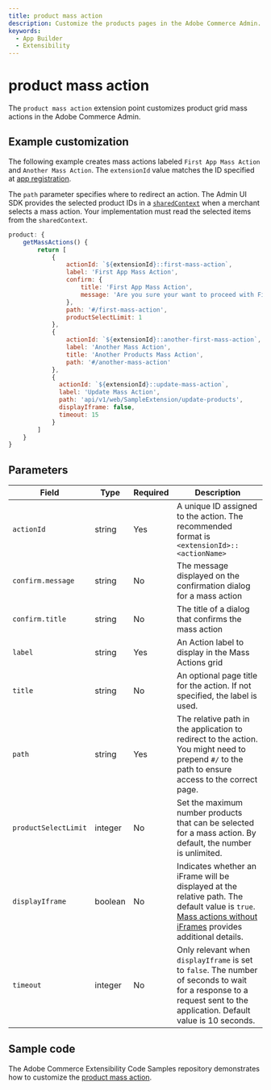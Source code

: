 ```yaml
---
title: product mass action
description: Customize the products pages in the Adobe Commerce Admin.
keywords:
  - App Builder
  - Extensibility
---
```


# product mass action

The `product mass action` extension point customizes product grid mass actions in the Adobe Commerce Admin.

## Example customization​

The following example creates mass actions labeled `First App Mass Action` and `Another Mass Action`. The `extensionId` value matches the ID specified at [app registration](../../app-registration.md).

The `path` parameter specifies where to redirect an action. The Admin UI SDK provides the selected product IDs in a [`sharedContext`](../index.md#shared-contexts) when a merchant selects a mass action. Your implementation must read the selected items from the `sharedContext`.

```javascript
product: {
    getMassActions() {
        return [
            {
                actionId: `${extensionId}::first-mass-action`,
                label: 'First App Mass Action',
                confirm: {
                    title: 'First App Mass Action',
                    message: 'Are you sure your want to proceed with First App Mass Action on selected products?'
                },
                path: '#/first-mass-action',
                productSelectLimit: 1
            },
            {
                actionId: `${extensionId}::another-first-mass-action`,
                label: 'Another Mass Action',
                title: 'Another Products Mass Action',
                path: '#/another-mass-action'
            },
            {
              actionId: `${extensionId}::update-mass-action`,
              label: 'Update Mass Action',
              path: 'api/v1/web/SampleExtension/update-products',
              displayIframe: false,
              timeout: 15
            }
        ]
    }
}
```

## Parameters

| Field | Type | Required | Description |
| --- | --- | --- | --- |
| `actionId` | string | Yes | A unique ID assigned to the action. The recommended format is `<extensionId>::<actionName>` |
| `confirm.message` | string | No | The message displayed on the confirmation dialog for a mass action |
| `confirm.title` | string | No | The title of a dialog that confirms the mass action |
| `label` | string | Yes | An Action label to display in the Mass Actions grid |
| `title` | string | No | An optional page title for the action. If not specified, the label is used. |
| `path` | string | Yes | The relative path in the application to redirect to the action. You might need to prepend `#/` to the path to ensure access to the correct page. |
| `productSelectLimit` | integer | No | Set the maximum number products that can be selected for a mass action. By default, the number is unlimited. |
| `displayIframe` | boolean | No | Indicates whether an iFrame will be displayed at the relative path. The default value is `true`. [Mass actions without iFrames](../index.md#mass-actions-without-iframes) provides additional details. |
| `timeout` | integer | No | Only relevant when `displayIframe` is set to `false`. The number of seconds to wait for a response to a request sent to the application. Default value is 10 seconds. |

## Sample code

The Adobe Commerce Extensibility Code Samples repository demonstrates how to customize the [product mass action](https://github.com/adobe/adobe-commerce-samples/tree/main/admin-ui-sdk/product/custom-mass-action).
